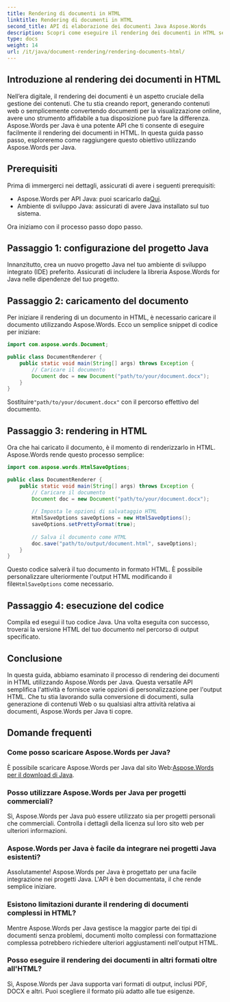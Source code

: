 ```yaml
---
title: Rendering di documenti in HTML
linktitle: Rendering di documenti in HTML
second_title: API di elaborazione dei documenti Java Aspose.Words
description: Scopri come eseguire il rendering dei documenti in HTML senza sforzo con Aspose.Words per Java. Guida passo passo per una conversione efficiente dei documenti.
type: docs
weight: 14
url: /it/java/document-rendering/rendering-documents-html/
---
```


## Introduzione al rendering dei documenti in HTML

Nell’era digitale, il rendering dei documenti è un aspetto cruciale della gestione dei contenuti. Che tu stia creando report, generando contenuti web o semplicemente convertendo documenti per la visualizzazione online, avere uno strumento affidabile a tua disposizione può fare la differenza. Aspose.Words per Java è una potente API che ti consente di eseguire facilmente il rendering dei documenti in HTML. In questa guida passo passo, esploreremo come raggiungere questo obiettivo utilizzando Aspose.Words per Java.

## Prerequisiti

Prima di immergerci nei dettagli, assicurati di avere i seguenti prerequisiti:

-  Aspose.Words per API Java: puoi scaricarlo da[Qui](https://releases.aspose.com/words/java/).
- Ambiente di sviluppo Java: assicurati di avere Java installato sul tuo sistema.

Ora iniziamo con il processo passo dopo passo.

## Passaggio 1: configurazione del progetto Java

Innanzitutto, crea un nuovo progetto Java nel tuo ambiente di sviluppo integrato (IDE) preferito. Assicurati di includere la libreria Aspose.Words for Java nelle dipendenze del tuo progetto.

## Passaggio 2: caricamento del documento

Per iniziare il rendering di un documento in HTML, è necessario caricare il documento utilizzando Aspose.Words. Ecco un semplice snippet di codice per iniziare:

```java
import com.aspose.words.Document;

public class DocumentRenderer {
    public static void main(String[] args) throws Exception {
        // Caricare il documento
        Document doc = new Document("path/to/your/document.docx");
    }
}
```

 Sostituire`"path/to/your/document.docx"` con il percorso effettivo del documento.

## Passaggio 3: rendering in HTML

Ora che hai caricato il documento, è il momento di renderizzarlo in HTML. Aspose.Words rende questo processo semplice:

```java
import com.aspose.words.HtmlSaveOptions;

public class DocumentRenderer {
    public static void main(String[] args) throws Exception {
        // Caricare il documento
        Document doc = new Document("path/to/your/document.docx");
        
        // Imposta le opzioni di salvataggio HTML
        HtmlSaveOptions saveOptions = new HtmlSaveOptions();
        saveOptions.setPrettyFormat(true);
        
        // Salva il documento come HTML
        doc.save("path/to/output/document.html", saveOptions);
    }
}
```

Questo codice salverà il tuo documento in formato HTML. È possibile personalizzare ulteriormente l'output HTML modificando il file`HtmlSaveOptions` come necessario.

## Passaggio 4: esecuzione del codice

Compila ed esegui il tuo codice Java. Una volta eseguita con successo, troverai la versione HTML del tuo documento nel percorso di output specificato.

## Conclusione

In questa guida, abbiamo esaminato il processo di rendering dei documenti in HTML utilizzando Aspose.Words per Java. Questa versatile API semplifica l'attività e fornisce varie opzioni di personalizzazione per l'output HTML. Che tu stia lavorando sulla conversione di documenti, sulla generazione di contenuti Web o su qualsiasi altra attività relativa ai documenti, Aspose.Words per Java ti copre.

## Domande frequenti

### Come posso scaricare Aspose.Words per Java?

 È possibile scaricare Aspose.Words per Java dal sito Web:[Aspose.Words per il download di Java](https://releases.aspose.com/words/java/).

### Posso utilizzare Aspose.Words per Java per progetti commerciali?

Sì, Aspose.Words per Java può essere utilizzato sia per progetti personali che commerciali. Controlla i dettagli della licenza sul loro sito web per ulteriori informazioni.

### Aspose.Words per Java è facile da integrare nei progetti Java esistenti?

Assolutamente! Aspose.Words per Java è progettato per una facile integrazione nei progetti Java. L'API è ben documentata, il che rende semplice iniziare.

### Esistono limitazioni durante il rendering di documenti complessi in HTML?

Mentre Aspose.Words per Java gestisce la maggior parte dei tipi di documenti senza problemi, documenti molto complessi con formattazione complessa potrebbero richiedere ulteriori aggiustamenti nell'output HTML.

### Posso eseguire il rendering dei documenti in altri formati oltre all'HTML?

Sì, Aspose.Words per Java supporta vari formati di output, inclusi PDF, DOCX e altri. Puoi scegliere il formato più adatto alle tue esigenze.